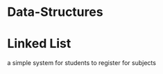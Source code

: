# Data-Structures
<h1>Linked List</h1>
<p> a simple system for students to register for subjects</p>
